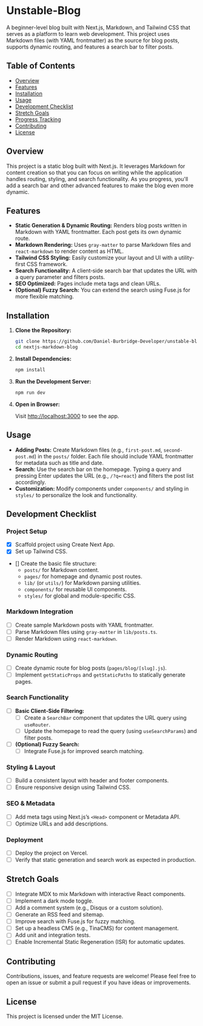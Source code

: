 # Unstable-Blog

A beginner-level blog built with Next.js, Markdown, and Tailwind CSS that serves as a platform to learn web development. This project uses Markdown files (with YAML frontmatter) as the source for blog posts, supports dynamic routing, and features a search bar to filter posts.

## Table of Contents

- [Overview](#overview)
- [Features](#features)
- [Installation](#installation)
- [Usage](#usage)
- [Development Checklist](#development-checklist)
- [Stretch Goals](#stretch-goals)
- [Progress Tracking](#progress-tracking)
- [Contributing](#contributing)
- [License](#license)

## Overview

This project is a static blog built with Next.js. It leverages Markdown for content creation so that you can focus on writing while the application handles routing, styling, and search functionality. As you progress, you'll add a search bar and other advanced features to make the blog even more dynamic.

## Features

- **Static Generation & Dynamic Routing:**
  Renders blog posts written in Markdown with YAML frontmatter. Each post gets its own dynamic route.
- **Markdown Rendering:**
  Uses `gray-matter` to parse Markdown files and `react-markdown` to render content as HTML.
- **Tailwind CSS Styling:**
  Easily customize your layout and UI with a utility-first CSS framework.
- **Search Functionality:**
  A client‑side search bar that updates the URL with a query parameter and filters posts.
- **SEO Optimized:**
  Pages include meta tags and clean URLs.
- **(Optional) Fuzzy Search:**
  You can extend the search using Fuse.js for more flexible matching.

## Installation

1. **Clone the Repository:**

   ```bash
   git clone https://github.com/Daniel-Burbridge-Developer/unstable-blog
   cd nextjs-markdown-blog
   ```

2. **Install Dependencies:**

   ```bash
   npm install
   ```

3. **Run the Development Server:**

   ```bash
   npm run dev
   ```

4. **Open in Browser:**

   Visit [http://localhost:3000](http://localhost:3000) to see the app.

## Usage

- **Adding Posts:**
  Create Markdown files (e.g., `first-post.md`, `second-post.md`) in the `posts/` folder. Each file should include YAML frontmatter for metadata such as title and date.
- **Search:**
  Use the search bar on the homepage. Typing a query and pressing Enter updates the URL (e.g., `/?q=react`) and filters the post list accordingly.
- **Customization:**
  Modify components under `components/` and styling in `styles/` to personalize the look and functionality.

## Development Checklist

### Project Setup

- [x] Scaffold project using Create Next App.
- [x] Set up Tailwind CSS.
- [] Create the basic file structure:
  - `posts/` for Markdown content.
  - `pages/` for homepage and dynamic post routes.
  - `lib/` (or `utils/`) for Markdown parsing utilities.
  - `components/` for reusable UI components.
  - `styles/` for global and module-specific CSS.

### Markdown Integration

- [ ] Create sample Markdown posts with YAML frontmatter.
- [ ] Parse Markdown files using `gray-matter` in `lib/posts.ts`.
- [ ] Render Markdown using `react-markdown`.

### Dynamic Routing

- [ ] Create dynamic route for blog posts (`pages/blog/[slug].js`).
- [ ] Implement `getStaticProps` and `getStaticPaths` to statically generate pages.

### Search Functionality

- [ ] **Basic Client‑Side Filtering:**
  - [ ] Create a `SearchBar` component that updates the URL query using `useRouter`.
  - [ ] Update the homepage to read the query (using `useSearchParams`) and filter posts.
- [ ] **(Optional) Fuzzy Search:**
  - [ ] Integrate Fuse.js for improved search matching.

### Styling & Layout

- [ ] Build a consistent layout with header and footer components.
- [ ] Ensure responsive design using Tailwind CSS.

### SEO & Metadata

- [ ] Add meta tags using Next.js’s `<Head>` component or Metadata API.
- [ ] Optimize URLs and add descriptions.

### Deployment

- [ ] Deploy the project on Vercel.
- [ ] Verify that static generation and search work as expected in production.

## Stretch Goals

- [ ] Integrate MDX to mix Markdown with interactive React components.
- [ ] Implement a dark mode toggle.
- [ ] Add a comment system (e.g., Disqus or a custom solution).
- [ ] Generate an RSS feed and sitemap.
- [ ] Improve search with Fuse.js for fuzzy matching.
- [ ] Set up a headless CMS (e.g., TinaCMS) for content management.
- [ ] Add unit and integration tests.
- [ ] Enable Incremental Static Regeneration (ISR) for automatic updates.

## Contributing

Contributions, issues, and feature requests are welcome! Please feel free to open an issue or submit a pull request if you have ideas or improvements.

## License

This project is licensed under the MIT License.
